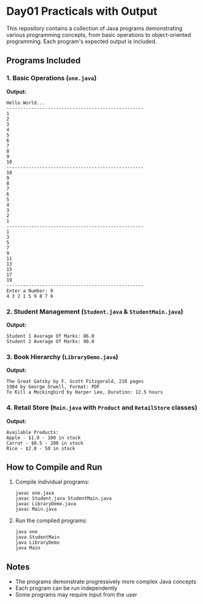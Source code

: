 #  Day01 Practicals with Output

This repository contains a collection of Java programs demonstrating various programming concepts, from basic operations to object-oriented programming. Each program's expected output is included.

## Programs Included

### 1. Basic Operations (`one.java`)

**Output:**
```
Hello World...
--------------------------------------------------
1
2
3
4
5
6
7
8
9
10
--------------------------------------------------
10
9
8
7
6
5
4
3
2
1
--------------------------------------------------
1
3
5
7
9
11
13
15
17
19
--------------------------------------------------
Enter a Number: 9
4 3 2 1 5 9 8 7 6
```

### 2. Student Management (`Student.java` & `StudentMain.java`)

**Output:**
```
Student 1 Average Of Marks: 86.0
Student 2 Average Of Marks: 90.0
```

### 3. Book Hierarchy (`LibraryDemo.java`)

**Output:**
```
The Great Gatsby by F. Scott Fitzgerald, 218 pages
1984 by George Orwell, Format: PDF
To Kill a Mockingbird by Harper Lee, Duration: 12.5 hours
```

### 4. Retail Store (`Main.java` with `Product` and `RetailStore` classes)

**Output:**
```
Available Products:
Apple - $1.0 - 100 in stock
Carrot - $0.5 - 200 in stock
Rice - $2.0 - 50 in stock
```

## How to Compile and Run

1. Compile individual programs:
   ```
   javac one.java
   javac Student.java StudentMain.java
   javac LibraryDemo.java
   javac Main.java
   ```

2. Run the compiled programs:
   ```
   java one
   java StudentMain
   java LibraryDemo
   java Main
   ```

## Notes
- The programs demonstrate progressively more complex Java concepts
- Each program can be run independently
- Some programs may require input from the user
